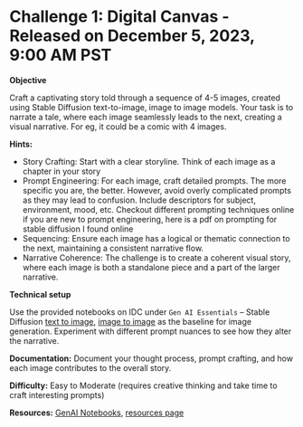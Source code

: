 # Challenge 1: Digital Canvas - Released on December 5, 2023, 9:00 AM PST 

**Objective**

Craft a captivating story told through a sequence of 4-5 images, created using Stable Diffusion text-to-image, image to image models. Your task is to narrate a tale, where each image seamlessly leads to the next, creating a visual narrative. For eg, it could be a comic with 4 images. 

**Hints:**

  - Story Crafting: Start with a clear storyline. Think of each image as a chapter in your story 
  - Prompt Engineering: For each image, craft detailed prompts. The more specific you are, the better. However, avoid overly complicated prompts as they may lead to confusion. Include descriptors for subject, environment, mood, etc. Checkout different prompting techniques online if you are new to prompt engineering, here is a pdf on prompting for stable diffusion I found online 
  - Sequencing: Ensure each image has a logical or thematic connection to the next, maintaining a consistent narrative flow. 
  - Narrative Coherence: The challenge is to create a coherent visual story, where each image is both a standalone piece and a part of the larger narrative. 

**Technical setup**

Use the provided notebooks on IDC under `Gen AI Essentials` – Stable Diffusion [text to image](https://github.com/rahulunair/genAI/blob/main/text_to_image.ipynb), [image to image](https://github.com/rahulunair/genAI/blob/main/image_to_image.ipynb) as the baseline for image generation. Experiment with different prompt nuances to see how they alter the narrative.  

**Documentation:** Document your thought process, prompt crafting, and how each image contributes to the overall story. 

**Difficulty:** Easy to Moderate (requires creative thinking and take time to craft interesting prompts)

**Resources:** [GenAI Notebooks](https://github.com/rahulunair/genAI), [resources page](https://github.com/adventofgenai/resources)

